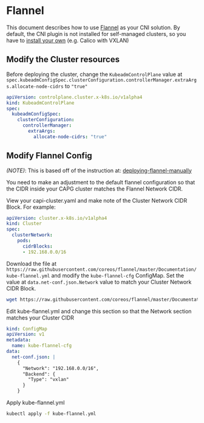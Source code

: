 # Flannel

This document describes how to use [Flannel](https://github.com/flannel-io/flannel) as your CNI solution. By default, the CNI plugin is not installed for self-managed clusters, so you have to [install your own](https://cluster-api.sigs.k8s.io/user/quick-start.html#deploy-a-cni-solution) (e.g. Calico with VXLAN)

## Modify the Cluster resources

Before deploying the cluster, change the `KubeadmControlPlane` value at `spec.kubeadmConfigSpec.clusterConfiguration.controllerManager.extraArgs.allocate-node-cidrs` to `"true"`

```yaml
apiVersion: controlplane.cluster.x-k8s.io/v1alpha4
kind: KubeadmControlPlane
spec:
  kubeadmConfigSpec:
    clusterConfiguration:
      controllerManager:
        extraArgs:
          allocate-node-cidrs: "true"
```

## Modify Flannel Config

*(NOTE)*: This is based off of the instruction at: [deploying-flannel-manually](https://github.com/flannel-io/flannel#deploying-flannel-manually)

You need to make an adjustment to the default flannel configuration so that the CIDR inside your CAPG cluster matches the Flannel Network CIDR.

View your capi-cluster.yaml and make note of the Cluster Network CIDR Block. For example:

```yaml
apiVersion: cluster.x-k8s.io/v1alpha4
kind: Cluster
spec:
  clusterNetwork:
    pods:
      cidrBlocks:
      - 192.168.0.0/16
```

Download the file at `https://raw.githubusercontent.com/coreos/flannel/master/Documentation/kube-flannel.yml` and modify the `kube-flannel-cfg` ConfigMap. Set the value at `data.net-conf.json.Network` value to match your Cluster Network CIDR Block.

```sh
wget https://raw.githubusercontent.com/coreos/flannel/master/Documentation/kube-flannel.yml
```

Edit kube-flannel.yml and change this section so that the Network section matches your Cluster CIDR

```yaml
kind: ConfigMap
apiVersion: v1
metadata:
  name: kube-flannel-cfg
data:
  net-conf.json: |
    {
      "Network": "192.168.0.0/16",
      "Backend": {
        "Type": "vxlan"
      }
    }
```

Apply kube-flannel.yml

```sh
kubectl apply -f kube-flannel.yml
```
